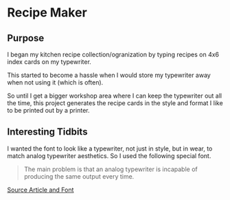 # Recipe Maker

## Purpose

I began my kitchen recipe collection/ogranization by typing recipes on 4x6 index cards on my typewriter.

This started to become a hassle when I would store my typewriter away when not using it (which is often).

So until I get a bigger workshop area where I can keep the typewriter out all the time, 
this project generates the recipe cards in the style and format I like to be printed out by a printer.

## Interesting Tidbits

I wanted the font to look like a typewriter, not just in style, but in wear, to match analog typewriter aesthetics. So I used the following special font.

> The main problem is that an analog typewriter is incapable of producing the same output every time.

[Source Article and Font](https://copypaste.wtf/TT2020/docs/moreinfo.html)
